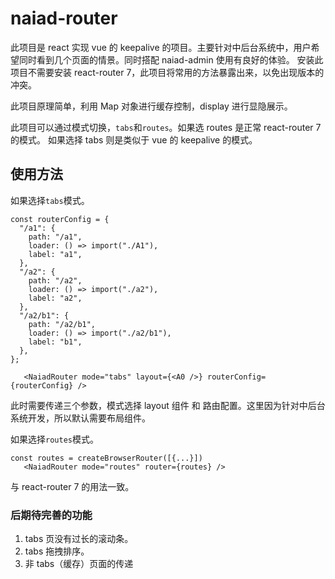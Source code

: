 # naiad-router

此项目是 react 实现 vue 的 keepalive 的项目。主要针对中后台系统中，用户希望同时看到几个页面的情景。同时搭配 naiad-admin 使用有良好的体验。
安装此项目不需要安装 react-router 7，此项目将常用的方法暴露出来，以免出现版本的冲突。

此项目原理简单，利用 Map 对象进行缓存控制，display 进行显隐展示。

此项目可以通过模式切换，`tabs`和`routes`。如果选 routes 是正常 react-router 7 的模式。 如果选择 tabs 则是类似于 vue 的 keepalive 的模式。

## 使用方法

如果选择`tabs`模式。

```
const routerConfig = {
  "/a1": {
    path: "/a1",
    loader: () => import("./A1"),
    label: "a1",
  },
  "/a2": {
    path: "/a2",
    loader: () => import("./a2"),
    label: "a2",
  },
  "/a2/b1": {
    path: "/a2/b1",
    loader: () => import("./a2/b1"),
    label: "b1",
  },
};

   <NaiadRouter mode="tabs" layout={<A0 />} routerConfig={routerConfig} />
```

此时需要传递三个参数，模式选择 layout 组件 和 路由配置。这里因为针对中后台系统开发，所以默认需要布局组件。

如果选择`routes`模式。

```
const routes = createBrowserRouter([{...}])
   <NaiadRouter mode="routes" router={routes} />
```

与 react-router 7 的用法一致。

### 后期待完善的功能

1. tabs 页没有过长的滚动条。
2. tabs 拖拽排序。
3. 非 tabs（缓存）页面的传递
